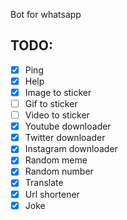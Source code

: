 Bot for whatsapp

## TODO:

- [x] Ping
- [x] Help
- [x] Image to sticker
- [ ] Gif to sticker
- [ ] Video to sticker
- [x] Youtube downloader
- [x] Twitter downloader
- [x] Instagram downloader
- [x] Random meme
- [x] Random number
- [x] Translate
- [x] Url shortener
- [x] Joke
